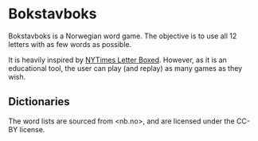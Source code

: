 # Bokstavboks

Bokstavboks is a Norwegian word game. The objective is to use all 12 letters
with as few words as possible.

It is heavily inspired by [NYTimes Letter Boxed][letterboxed]. However, as it
is an educational tool, the user can play (and replay) as many games as they
wish.

## Dictionaries

The word lists are sourced from <nb.no>, and are licensed under the CC-BY
license.

[letterboxed]: https://www.nytimes.com/puzzles/letter-boxed
